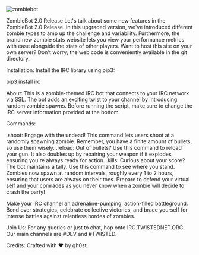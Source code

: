 ![zombiebot](https://github.com/gh0st68/Zombie-IRC-Bot-Game/assets/75190364/cba2a669-2987-4dbb-b963-ab6fab9b0796)


ZombieBot 2.0 Release
Let's talk about some new features in the ZombieBot 2.0 Release. In this upgraded version, we've introduced different zombie types to amp up the challenge and variability. Furthermore, the brand new zombie stats website lets you view your performance metrics with ease alongside the stats of other players. Want to host this site on your own server? Don't worry; the web code is conveniently available in the git directory.

Installation:
Install the IRC library using pip3:

pip3 install irc

About:
This is a zombie-themed IRC bot that connects to your IRC network via SSL. The bot adds an exciting twist to your channel by introducing random zombie spawns. Before running the script, make sure to change the IRC server information provided at the bottom.

Commands:

.shoot: Engage with the undead! This command lets users shoot at a randomly spawning zombie. Remember, you have a finite amount of bullets, so use them wisely.
.reload: Out of bullets? Use this command to reload your gun. It also doubles up by repairing your weapon if it explodes, ensuring you're always ready for action.
.kills: Curious about your score? The bot maintains a tally. Use this command to see where you stand.
Zombies now spawn at random intervals, roughly every 1 to 2 hours, ensuring that users are always on their toes. Prepare to defend your virtual self and your comrades as you never know when a zombie will decide to crash the party!

Make your IRC channel an adrenaline-pumping, action-filled battleground. Bond over strategies, celebrate collective victories, and brace yourself for intense battles against relentless hordes of zombies.

Join Us:
For any queries or just to chat, hop onto IRC.TWISTEDNET.ORG. Our main channels are #DEV and #TWISTED.

Credits:
Crafted with ❤️ by gh0st.
